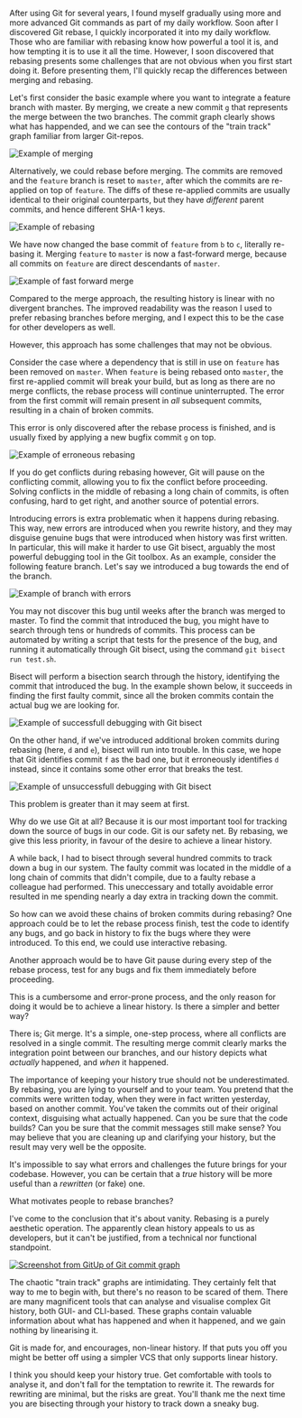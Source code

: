 After using Git for several years, I found myself gradually using more and more advanced Git commands as part of my daily workflow. Soon after I discovered Git rebase, I quickly incorporated it into my daily workflow. Those who are familiar with rebasing know how powerful a tool it is, and how tempting it is to use it all the time. However, I soon discovered that rebasing presents some challenges that are not obvious when you first start doing it. Before presenting them, I'll quickly recap the differences between merging and rebasing.

Let's first consider the basic example where you want to integrate a feature branch with master. By merging, we create a new commit `g` that represents the merge between the two branches. The commit graph clearly shows what has happended, and we can see the contours of the "train track" graph familiar from larger Git-repos.

![Example of merging](merge.gif)

Alternatively, we could rebase before merging. The commits are removed and the `feature` branch is reset to `master`, after which the commits are re-applied on top of `feature`. The diffs of these re-applied commits are usually identical to their original counterparts, but they have *different* parent commits, and hence different SHA-1 keys.

![Example of rebasing](rebase.gif)

We have now changed the base commit of `feature` from `b` to `c`, literally re-basing it.
Merging `feature` to `master` is now a fast-forward merge, because all commits on `feature` are direct descendants of `master`.

![Example of fast forward merge](rebase-ff.gif)

Compared to the merge approach, the resulting history is linear with no divergent branches. The improved readability was the reason I used to prefer rebasing branches before merging, and I expect this to be the case for other developers as well.

However, this approach has some challenges that may not be obvious.

Consider the case where a dependency that is still in use on `feature` has been removed on `master`. When `feature` is being rebased onto `master`, the first re-applied commit will break your build, but as long as there are no merge conflicts, the rebase process will continue uninterrupted. The error from the first commit will remain present in *all* subsequent commits, resulting in a chain of broken commits.

This error is only discovered after the rebase process is finished, and is usually fixed by applying a new bugfix commit `g` on top.

![Example of erroneous rebasing](rebase-error.gif)

If you do get conflicts during rebasing however, Git will pause on the conflicting commit, allowing you to fix the conflict before proceeding. Solving conflicts in the middle of rebasing a long chain of commits, is often confusing, hard to get right, and another source of potential errors.

Introducing errors is extra problematic when it happens during rebasing. This way, new errors are introduced when you rewrite history, and they may disguise genuine bugs that were introduced when history was first written. In particular, this will make it harder to use Git bisect, arguably the most powerful debugging tool in the Git toolbox. As an example, consider the following feature branch. Let's say we introduced a bug towards the end of the branch.

![Example of branch with errors](new-error.png)

You may not discover this bug until weeks after the branch was merged to master. To find the commit that introduced the bug, you might have to search through tens or hundreds of commits. This process can be automated by writing a script that tests for the presence of the bug, and running it automatically through Git bisect, using the command `git bisect run test.sh`.

Bisect will perform a bisection search through the history, identifying the commit that introduced the bug. In the example shown below, it succeeds in finding the first faulty commit, since all the broken commits contain the actual bug we are looking for.

![Example of successfull debugging with Git bisect](bisect-success.gif)

On the other hand, if we've introduced additional broken commits during rebasing (here, `d` and `e`), bisect will run into trouble. In this case, we hope that Git identifies commit `f` as the bad one, but it erroneously identifies `d` instead, since it contains some other error that breaks the test.

![Example of unsuccessfull debugging with Git bisect](bisect-failure.gif)

This problem is greater than it may seem at first.

Why do we use Git at all? Because it is our most important tool for tracking down the source of bugs in our code. Git is our safety net. By rebasing, we give this less priority, in favour of the desire to achieve a linear history.

A while back, I had to bisect through several hundred commits to track down a bug in our system. The faulty commit was located in the middle of a long chain of commits that didn't compile, due to a faulty rebase a colleague had performed. This uneccessary and totally avoidable error resulted in me spending nearly a day extra in tracking down the commit.

So how can we avoid these chains of broken commits during rebasing?
One approach could be to let the rebase process finish, test the code to identify any bugs, and go back in history to fix the bugs where they were introduced. To this end, we could use interactive rebasing.

Another approach would be to have Git pause during every step of the rebase process, test for any bugs and fix them immediately before proceeding.

This is a cumbersome and error-prone process, and the only reason for doing it would be to achieve a linear history. Is there a simpler and better way?

There is; Git merge. It's a simple, one-step process, where all conflicts are resolved in a single commit. The resulting merge commit clearly marks the integration point between our branches, and our history depicts what _actually_ happened, and _when_ it happened.

The importance of keeping your history true should not be underestimated. By rebasing, you are lying to yourself and to your team. You pretend that the commits were written today, when they were in fact written yesterday, based on another commit. You've taken the commits out of their original context, disguising what actually happened. Can you be sure that the code builds? Can you be sure that the commit messages still make sense? You may believe that you are cleaning up and clarifying your history, but the result may very well be the opposite.

It's impossible to say what errors and challenges the future brings for your codebase. However, you can be certain that a *true* history will be more useful than a *rewritten* (or fake) one.

What motivates people to rebase branches?

I've come to the conclusion that it's about vanity. Rebasing is a purely aesthetic operation. The apparently clean history appeals to us as developers, but it can't be justified, from a technical nor functional standpoint.

[![Screenshot from GitUp of Git commit graph](gitup.png)](http://gitup.co/)

The chaotic "train track" graphs are intimidating. They certainly felt that way to me to begin with, but there's no reason to be scared of them. There are many magnificent tools that can analyse and visualise complex Git history, both GUI- and CLI-based. These graphs contain valuable information about what has happened and when it happened, and we gain nothing by linearising it.

Git is made for, and encourages, non-linear history. If that puts you off you might be better off using a simpler VCS that only supports linear history.

I think you should keep your history true. Get comfortable with tools to analyse it, and don't fall for the temptation to rewrite it. The rewards for rewriting are minimal, but the risks are great. You'll thank me the next time you are bisecting through your history to track down a sneaky bug.
